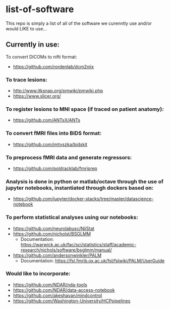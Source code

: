 # list-of-software

This repo is simply a list of all of the software we curenntly use and/or would LIKE to use...

## Currently in use:
To convert DICOMs to nifti format:  
- https://github.com/rordenlab/dcm2niix

### To trace lesions:  
- http://www.itksnap.org/pmwiki/pmwiki.php
- https://www.slicer.org/ 

### To register lesions to MNI space (if traced on patient anatomy):  
- https://github.com/ANTsX/ANTs  

### To convert fMRI files into BIDS format:  
- https://github.com/jmtyszka/bidskit  

### To preprocess fMRI data and generate regressors:  
- https://github.com/poldracklab/fmriprep  

### Analysis is done in python or matlab/octave through the use of jupyter notebooks, instantiated through dockers based on:
- https://github.com/jupyter/docker-stacks/tree/master/datascience-notebook

### To perform statistical analyses using our notebooks:
- https://github.com/neurolabusc/NiiStat
- https://github.com/nicholst/BSGLMM  
  - Documentation: https://warwick.ac.uk/fac/sci/statistics/staff/academic-research/nichols/software/bsglmm/manual/
- https://github.com/andersonwinkler/PALM  
  - Documentation: https://fsl.fmrib.ox.ac.uk/fsl/fslwiki/PALM/UserGuide

### Would like to incorporate:  
- https://github.com/NDAR/nda-tools  
- https://github.com/NDAR/data-access-notebook  
- https://github.com/akeshavan/mindcontrol  
- https://github.com/Washington-University/HCPpipelines  
